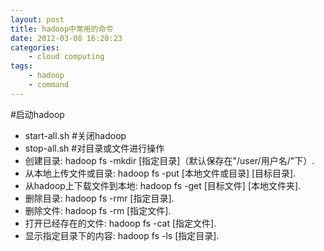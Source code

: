 ```yaml
--- 
layout: post
title: hadoop中常用的命令
date: 2012-03-08 16:20:23
categories:
    - cloud computing
tags:
    - hadoop
    - command
---
```


#启动hadoop
- start-all.sh
#关闭hadoop
- stop-all.sh
#对目录或文件进行操作
- 创建目录: hadoop fs -mkdir [指定目录]（默认保存在"/user/用户名/"下）.
- 从本地上传文件或目录: hadoop fs -put [本地文件或目录] [目标目录].
- 从hadoop上下载文件到本地: hadoop fs -get [目标文件] [本地文件夹].
- 删除目录: hadoop fs -rmr [指定目录].
- 删除文件: hadoop fs -rm [指定文件].
- 打开已经存在的文件: hadoop fs -cat [指定文件].
- 显示指定目录下的内容: hadoop fs -ls [指定目录].
























































